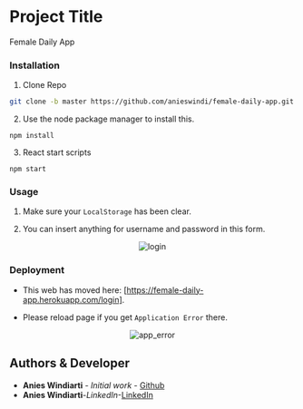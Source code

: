 # Project Title

Female Daily App

### Installation

1. Clone Repo

```bash
git clone -b master https://github.com/anieswindi/female-daily-app.git
```

2. Use the node package manager to install this.

```
npm install
```

3. React start scripts

```
npm start
```

### Usage

1. Make sure your `LocalStorage` has been clear.

2. You can insert anything for username and password in this form.
 <p align="center">
   <img src="https://files.fm/thumb_show.php?i=hj7zzd39j" alt="login"/>
 </p>

### Deployment

-   This web has moved here: [https://female-daily-app.herokuapp.com/login].

-   Please reload page if you get `Application Error` there.

 <p align="center">
   <img src="https://files.fm/thumb_show.php?i=9aytvaw2e" alt="app_error"/>
 </p>

## Authors & Developer

-   **Anies Windiarti** - _Initial work_ - [Github](https://github.com/anieswindi)
-   **Anies Windiarti**-_LinkedIn_-[LinkedIn](https://www.linkedin.com/in/anies-windiarti/)
